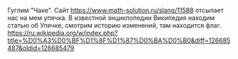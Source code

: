 Гуглим "Чаке". Сайт https://www.math-solution.ru/slang/11588 отсылает нас на мем упячка.
В известной энциклопедии Википедия находим статью об Упячке, смотрим историю изменений, там находится флаг. https://ru.wikipedia.org/w/index.php?title=%D0%A3%D0%BF%D1%8F%D1%87%D0%BA%D0%B0&diff=126685487&oldid=126685479
